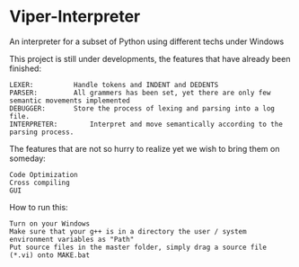 # Viper-Interpreter
An interpreter for a subset of Python using different techs under Windows

This project is still under developments, the features that have already been finished:

	LEXER:			Handle tokens and INDENT and DEDENTS
	PARSER:			All grammers has been set, yet there are only few semantic movements implemented
	DEBUGGER:		Store the process of lexing and parsing into a log file.
	INTERPRETER:		Interpret and move semantically according to the parsing process.

The features that are not so hurry to realize yet we wish to bring them on someday:

	Code Optimization
	Cross compiling
	GUI
How to run this:

	Turn on your Windows
	Make sure that your g++ is in a directory the user / system environment variables as "Path"
	Put source files in the master folder, simply drag a source file (*.vi) onto MAKE.bat
